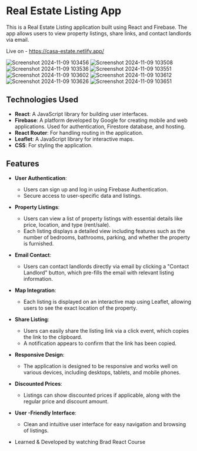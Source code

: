 # Real Estate Listing App

This is a Real Estate Listing application built using React and Firebase. The app allows users to view property listings, share links, and contact landlords via email.

Live on - https://casa-estate.netlify.app/

![Screenshot 2024-11-09 103456](https://github.com/user-attachments/assets/e100e615-5fe9-46de-b311-5e4faddc10ac)
![Screenshot 2024-11-09 103508](https://github.com/user-attachments/assets/1370171d-df2d-462e-9754-36b4e8958298)
![Screenshot 2024-11-09 103536](https://github.com/user-attachments/assets/4cfe5630-da83-4385-8212-8a1dd5c2bb0c)
![Screenshot 2024-11-09 103551](https://github.com/user-attachments/assets/55b27426-b603-471a-ad08-7af7f317b60c)
![Screenshot 2024-11-09 103602](https://github.com/user-attachments/assets/e1ee39f0-d36d-402b-82ae-3b4a07ce5436)
![Screenshot 2024-11-09 103612](https://github.com/user-attachments/assets/594b1408-d57a-4b58-b5ea-4b1455617503)
![Screenshot 2024-11-09 103626](https://github.com/user-attachments/assets/4d64ab98-f8b1-441a-9277-febf21ffd2cb)
![Screenshot 2024-11-09 103651](https://github.com/user-attachments/assets/10b35376-4f43-49da-b9a4-9cba68f60df9)


## Technologies Used

- **React**: A JavaScript library for building user interfaces.
- **Firebase**: A platform developed by Google for creating mobile and web applications. Used for authentication, Firestore database, and hosting.
- **React Router**: For handling routing in the application.
- **Leaflet**: A JavaScript library for interactive maps.
- **CSS**: For styling the application.

## Features

- **User Authentication**:

  - Users can sign up and log in using Firebase Authentication.
  - Secure access to user-specific data and listings.

- **Property Listings**:

  - Users can view a list of property listings with essential details like price, location, and type (rent/sale).
  - Each listing displays a detailed view including features such as the number of bedrooms, bathrooms, parking, and whether the property is furnished.

- **Email Contact**:

  - Users can contact landlords directly via email by clicking a "Contact Landlord" button, which pre-fills the email with relevant listing information.

- **Map Integration**:

  - Each listing is displayed on an interactive map using Leaflet, allowing users to see the exact location of the property.

- **Share Listing**:

  - Users can easily share the listing link via a click event, which copies the link to the clipboard.
  - A notification appears to confirm that the link has been copied.

- **Responsive Design**:

  - The application is designed to be responsive and works well on various devices, including desktops, tablets, and mobile phones.

- **Discounted Prices**:

  - Listings can show discounted prices if applicable, along with the regular price and discount amount.

- **User -Friendly Interface**:

  - Clean and intuitive user interface for easy navigation and browsing of listings.

- Learned & Developed by watching Brad React Course
